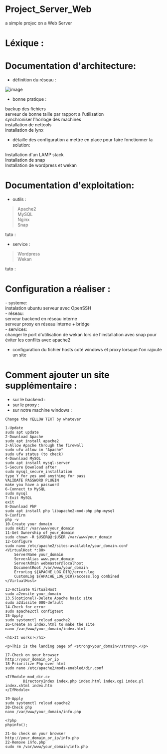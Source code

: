 # Project_Server_Web
a simple projec on a Web Server
# Léxique :

# Documentation d'architecture:
- définition du réseau :

![image](https://user-images.githubusercontent.com/72856412/112160798-d2318180-8bea-11eb-935a-bac703b983d6.png)

- bonne pratique :

<p>backup des fichiers <br/>
serveur de bonne taille par rapport a l'utilisation <br/>
synchroniser l'horloge des machines <br/>
installation de nettools <br/>
installation de lynx <br/><p>

- détaille des configuration a mettre en place pour faire fonctionner la solution:

<p>Installation d'un LAMP stack <br/>
Installation de snap <br/>
Installation de wordpress et wekan <br/><p>

# Documentation d'exploitation:
- outils :
> Apache2<br/> MySQL<br/> Nginx<br/> Snap<br/>

tuto :
- service :
> Wordpress<br/> Wekan<br/>

tuto :

# Configuration a réaliser :
<p>
- systeme:<br/>
  instalation ubuntu serveur avec OpenSSH<br/>
- réseau:<br/>
  serveur backend en réseau interne<br/>
  serveur proxy en réseau interne + bridge<br/>
- services: <br/>
  changer le port d'utilisation de wekan lors de l'installation avec snap pour éviter les conflits avec apache2<br/>
<p>

- configuration du fichier hosts coté windows et proxy lorsque l'on rajoute un site



# Comment ajouter un site supplémentaire :
- sur le backend :
- sur le proxy :
- sur notre machine windows :


```
Change the YELLOW TEXT by whatever

1-Update
sudo apt update
2-Download Apache
sudo apt install apache2
3-Allow Apache through the firewall
sudo ufw allow in "Apache"
sudo ufw status (to check)
4-Download MySQL
sudo apt install mysql-server
5-Secure Download after
sudo mysql_secure_installation
type Y for yes and anything for pass
VALIDATE PASSWORD PLUGIN
make you have a password
6-Connect to MySQL
sudo mysql
7-Exit MySQL
exit
8-Download PhP
sudo apt install php libapache2-mod-php php-mysql
9-Confirm
php -v
10-Create your domain
sudo mkdir /var/www/your_domain
11-Get Ownership of your_domain
sudo chown -R $USER@@:$USER /var/www/your_domain
12-Configure
sudo nano /etc/apache2/sites-available/your_domain.conf
<VirtualHost *:80>
    ServerName your_domain
    ServerAlias www.your_domain
    ServerAdmin webmaster@localhost
    DocumentRoot /var/www/your_domain
    ErrorLog ${APACHE_LOG_DIR}/error.log
    CustomLog ${APACHE_LOG_DIR}/access.log combined
</VirtualHost>

13-Activate VirtualHost
sudo a2ensite your_domain
13.5(optionel)-Delete Apache basic site
sudo a2dissite 000-default
14-Check for error
sudo apache2ctl configtest
15-Apply
sudo systemctl reload apache2
16-Create an index.html to make the site
nano /var/www/your_domain/index.html

<h1>It works!</h1>

<p>This is the landing page of <strong>your_domain</strong>.</p>

17-Check on your browser
http://your_domain_or_ip
18-Prioritize Php over html
sudo nano /etc/apache2/mods-enabled/dir.conf

<IfModule mod_dir.c>
        DirectoryIndex index.php index.html index.cgi index.pl index.xhtml index.htm
</IfModule>

19-Apply
sudo systemctl reload apache2
20-Check php
nano /var/www/your_domain/info.php

<?php
phpinfo();

21-Go check on your browser
http://your_domain_or_ip/info.php
22-Remove info.php
sudo rm /var/www/your_domain/info.php

```

